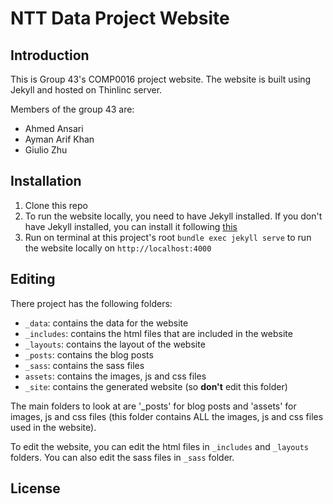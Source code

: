 # NTT Data Project Website


## Introduction
This is Group 43's COMP0016 project website. The website is built using Jekyll and hosted on Thinlinc server. 

Members of the group 43 are:
- Ahmed Ansari
- Ayman Arif Khan
- Giulio Zhu

## Installation
1. Clone this repo
2. To run the website locally, you need to have Jekyll installed. If you don't have Jekyll installed, you can install it following [this](https://jekyllrb.com/docs/installation/)
3. Run on terminal at this project's root ```bundle exec jekyll serve``` to run the website locally on `http://localhost:4000`

## Editing
There project has the following folders:
- `_data`: contains the data for the website
- `_includes`: contains the html files that are included in the website
- `_layouts`: contains the layout of the website
- `_posts`: contains the blog posts
- `_sass`: contains the sass files
- `assets`: contains the images, js and css files
- `_site`: contains the generated website (so **don't** edit this folder)

The main folders to look at are '_posts' for blog posts and 'assets' for images, js and css files (this folder contains ALL the images, js and css files used in the website).

To edit the website, you can edit the html files in `_includes` and `_layouts` folders. You can also edit the sass files in `_sass` folder.

## License
